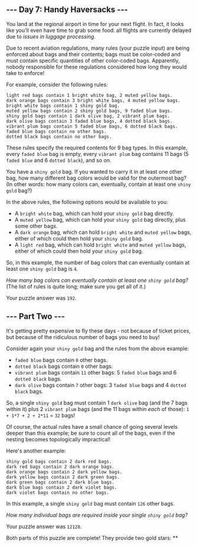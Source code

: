 --- Day 7: Handy Haversacks ---
-------------------------------

You land at the regional airport in time for your next flight. In fact,
it looks like you'll even have time to grab some food: all flights are
currently delayed due to *issues in luggage processing*.

Due to recent aviation regulations, many rules (your puzzle input) are
being enforced about bags and their contents; bags must be color-coded
and must contain specific quantities of other color-coded bags.
Apparently, nobody responsible for these regulations considered how long
they would take to enforce!

For example, consider the following rules:

    light red bags contain 1 bright white bag, 2 muted yellow bags.
    dark orange bags contain 3 bright white bags, 4 muted yellow bags.
    bright white bags contain 1 shiny gold bag.
    muted yellow bags contain 2 shiny gold bags, 9 faded blue bags.
    shiny gold bags contain 1 dark olive bag, 2 vibrant plum bags.
    dark olive bags contain 3 faded blue bags, 4 dotted black bags.
    vibrant plum bags contain 5 faded blue bags, 6 dotted black bags.
    faded blue bags contain no other bags.
    dotted black bags contain no other bags.

These rules specify the required contents for 9 bag types. In this
example, every `faded blue` bag is empty, every `vibrant plum` bag
contains 11 bags (5 `faded blue` and 6 `dotted black`), and so on.

You have a `shiny gold` bag. If you wanted to carry it in at least one
other bag, how many different bag colors would be valid for the
outermost bag? (In other words: how many colors can, eventually, contain
at least one `shiny gold` bag?)

In the above rules, the following options would be available to you:

-   A `bright white` bag, which can hold your `shiny gold` bag directly.
-   A `muted yellow` bag, which can hold your `shiny gold` bag directly,
    plus some other bags.
-   A `dark orange` bag, which can hold `bright white` and
    `muted yellow` bags, either of which could then hold your
    `shiny gold` bag.
-   A `light red` bag, which can hold `bright white` and `muted yellow`
    bags, either of which could then hold your `shiny gold` bag.

So, in this example, the number of bag colors that can eventually
contain at least one `shiny gold` bag is `4`.

*How many bag colors can eventually contain at least one `shiny gold`
bag?* (The list of rules is quite long; make sure you get all of it.)

Your puzzle answer was `192`.

--- Part Two ---
----------------

It's getting pretty expensive to fly these days - not because of ticket
prices, but because of the ridiculous number of bags you need to buy!

Consider again your `shiny gold` bag and the rules from the above
example:

-   `faded blue` bags contain `0` other bags.
-   `dotted black` bags contain `0` other bags.
-   `vibrant plum` bags contain `11` other bags: 5 `faded blue` bags and
    6 `dotted black` bags.
-   `dark olive` bags contain `7` other bags: 3 `faded blue` bags and 4
    `dotted black` bags.

So, a single `shiny gold` bag must contain 1 `dark olive` bag (and the 7
bags within it) plus 2 `vibrant plum` bags (and the 11 bags within
*each* of those): `1 + 1*7 + 2 + 2*11` = `32` bags!

Of course, the actual rules have a small chance of going several levels
deeper than this example; be sure to count all of the bags, even if the
nesting becomes topologically impractical!

Here's another example:

    shiny gold bags contain 2 dark red bags.
    dark red bags contain 2 dark orange bags.
    dark orange bags contain 2 dark yellow bags.
    dark yellow bags contain 2 dark green bags.
    dark green bags contain 2 dark blue bags.
    dark blue bags contain 2 dark violet bags.
    dark violet bags contain no other bags.

In this example, a single `shiny gold` bag must contain `126` other
bags.

*How many individual bags are required inside your single `shiny gold`
bag?*

Your puzzle answer was `12128`.

Both parts of this puzzle are complete! They provide two gold stars:
\*\*

